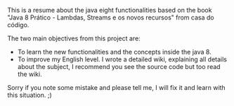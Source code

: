 This is a resume about the java eight functionalities based on the book "Java 8 Prático - Lambdas, Streams e os novos recursos" from casa do código.

The two main objectives from this project are:
* To learn the new functionalities and the concepts inside the java 8.
* To improve my English level.
I wrote a detailed wiki, explaining all details about the subject, I recommend you see the source code but too read the wiki. 

Sorry if you note some mistake and please tell me, I will fix it and learn with this situation. ;)